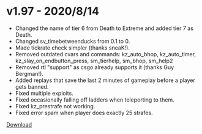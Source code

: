 # v1.97 - 2020/8/14

- Changed the name of tier 6 from Death to Extreme and added tier 7 as Death.
- Changed sv_timebetweenducks from 0.1 to 0.
- Made tickrate check simpler (thanks sneaK!).
- Removed outdated cvars and commands: kz_auto_bhop, kz_auto_timer, kz_slay_on_endbutton_press, sm_tierhelp, sm_bhop, sm_help2
- Removed rtl "support" as csgo already supports it (thanks Guy Bergman!).
- Added replays that save the last 2 minutes of gameplay before a player gets banned.
- Fixed multiple exploits.
- Fixed occasionally falling off ladders when teleporting to them.
- Fixed kz_prestrafe not working.
- Fixed error spam when player does exactly 25 strafes.

[Download](https://bitbucket.org/kztimerglobalteam/kztimerglobal/downloads)